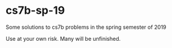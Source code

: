 cs7b-sp-19
==========
Some solutions to cs7b problems in the spring semester of 2019

Use at your own risk. Many will be unfinished.
